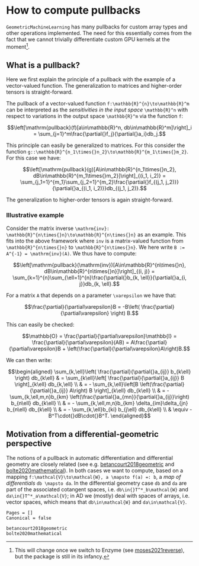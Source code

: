 # How to compute pullbacks

`GeometricMachineLearning` has many pullbacks for custom array types and other operations implemented. The need for this essentially comes from the fact that we cannot trivially differentiate custom GPU kernels at the moment[^1].

[^1]: This will change once we switch to Enzyme (see [moses2021reverse](@cite)), but the package is still in its infancy. 

## What is a pullback?

Here we first explain the principle of a pullback with the example of a vector-valued function. The generalization to matrices and higher-order tensors is straight-forward. 

The pullback of a vector-valued function ``f:\mathbb{R}^{n}\to\mathbb{R}^m`` can be interpreted as the *sensitivities in the input space* ``\mathbb{R}^n`` with respect to variations in the output space ``\mathbb{R}^m`` via the function ``f``: 

```math 
\left[\mathrm{pullback}(f)[a\in\mathbb{R}^n, db\in\mathbb{R}^m]\right]_i = \sum_{j=1}^m\frac{\partial{}f_j}{\partial{}a_i}db_j.
```

This principle can easily be generalized to matrices. For this consider the function ``g::\mathbb{R}^{n_1\times{}n_2}\to\mathbb{R}^{m_1\times{}m_2}``. For this case we have: 

```math
\left[\mathrm{pullback}(g)[A\in\mathbb{R}^{n_1\times{}n_2}, dB\in\mathbb{R}^{m_1\times{}m_2}]\right]_{(i_1, i_2)} = \sum_{j_1=1}^{m_1}\sum_{j_2=1}^{m_2}\frac{\partial{}f_{(j_1, j_2)}}{\partial{}a_{(i_1, i_2)}}db_{(j_1, j_2)}.
```

The generalization to higher-order tensors is again straight-forward.

### Illustrative example 

Consider the matrix inverse ``\mathrm{inv}: \mathbb{R}^{n\times{}n}\to\mathbb{R}^{n\times{}n}`` as an example. This fits into the above framework where ``inv`` is a matrix-valued function from ``\mathbb{R}^{n\times{}n}`` to ``\mathbb{R}^{n\times{}n}``. We here write ``B := A^{-1} = \mathrm{inv}(A)``. We thus have to compute: 

```math 
\left[\mathrm{pullback}(\mathrm{inv})[A\in\mathbb{R}^{n\times{}n}, dB\in\mathbb{R}^{n\times{}n}]\right]_{(i, j)} = \sum_{k=1}^{n}\sum_{\ell=1}^{n}\frac{\partial{}b_{k, \ell}}{\partial{}a_{i, j}}db_{k, \ell}.
```

For a matrix ``A`` that depends on a parameter ``\varepsilon`` we have that: 
```math
\frac{\partial}{\partial\varepsilon}B = -B\left( \frac{\partial}{\partial\varepsilon} \right) B.
```

This can easily be checked: 
```math 
\mathbb{O} = \frac{\partial}{\partial\varepsilon}\mathbb{I} = \frac{\partial}{\partial\varepsilon}(AB) = A\frac{\partial}{\partial\varepsilon}B + \left(\frac{\partial}{\partial\varepsilon}A\right)B.
```

We can then write: 

```math
\begin{aligned}
\sum_{k,\ell}\left( \frac{\partial}{\partial{}a_{ij}} b_{k\ell} \right) db_{k\ell}  & = \sum_{k\ell}\left[ \frac{\partial}{\partial{}a_{ij}} B \right]_{k\ell} db_{k,\ell} \\ 
& = - \sum_{k,\ell}\left[B \left(\frac{\partial}{\partial{}a_{ij}} A\right) B \right]_{k\ell} db_{k\ell} \\ 
& = - \sum_{k,\ell,m,n}b_{km} \left(\frac{\partial{}a_{mn}}{\partial{}a_{ij}}\right) b_{n\ell} db_{k\ell} \\ 
& = - \sum_{k,\ell,m,n}b_{km} \delta_{im}\delta_{jn} b_{n\ell} db_{k\ell} \\ 
& = - \sum_{k,\ell}b_{ki} b_{j\ell} db_{k\ell} \\ 
& \equiv - B^T\cdot{}dB\cdot{}B^T. 
\end{aligned}
```

## Motivation from a differential-geometric perspective 

The notions of a pullback in automatic differentiation and differential geometry are closely related (see e.g. [betancourt2018geometric](@cite) and [bolte2020mathematical](@cite)). In both cases we want to compute, based on a mapping ``f:\mathcal{V}\to\mathcal{W}, a \mapsto f(a) =: b``, a *map of differentials* ``db \mapsto da``. In the differential geometry case ``db`` and ``da`` are part of the associated cotangent spaces, i.e. ``db\in{}T^*_b\mathcal{W}`` and ``da\in{}T^*_a\mathcal{V}``; in AD we (mostly) deal with spaces of arrays, i.e. vector spaces, which means that ``db\in\mathcal{W}`` and ``da\in\mathcal{V}``.

```@bibliography 
Pages = []
Canonical = false

betancourt2018geometric
bolte2020mathematical 
```